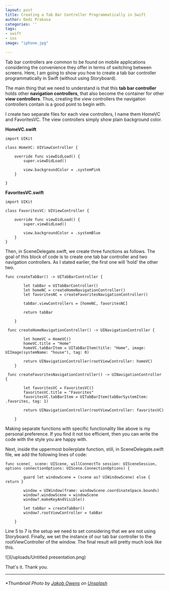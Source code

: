 ```yaml
---
layout: post
title: Creating a Tab Bar Controller Programmatically in Swift
author: Dedi Prakasa
categories: ''
tags:
- swift
- ios
image: "iphone.jpg"

---
```

Tab bar controllers are common to be found on mobile applications considering the convenience they offer in terms of switching between screens. Here, I am going to show you how to create a tab bar controller programmatically in Swift (without using Storyboard).

The main thing that we need to understand is that this **tab bar controller** holds other **navigation controllers**, that also become the container for other **view controllers**. Thus, creating the view controllers the navigation controllers contain is a good point to begin with.

I create two separate files for each view controllers, I name them HomeVC and FavoritesVC. The view controllers simply show plain background color.

**HomeVC.swift**

    import UIKit
    
    class HomeVC: UIViewController {
    
        override func viewDidLoad() {
            super.viewDidLoad()
            
            view.backgroundColor = .systemPink
        }
    
    }

**FavoritesVC.swift**

    import UIKit
    
    class FavoritesVC: UIViewController {
    
        override func viewDidLoad() {
            super.viewDidLoad()
    
            view.backgroundColor = .systemBlue
        }
    }

Then, in SceneDelegate.swift, we create three functions as follows. The goal of this block of code is to create one tab bar controller and two navigation controllers. As I stated earlier, the first one will 'hold' the other two.

    func createTabBar() -> UITabBarController {
            
            let tabBar = UITabBarController()
            let homeNC = createHomeNavigationController()
            let favoritesNC = createFavoritesNavigationController()
            
            tabBar.viewControllers = [homeNC, favoritesNC]
            
            return tabBar
             
        }
        
     func createHomeNavigationController() -> UINavigationController {
            
            let homeVC = HomeVC()
            homeVC.title = "Home"
            homeVC.tabBarItem = UITabBarItem(title: "Home", image: UIImage(systemName: "house"), tag: 0)
            
            return UINavigationController(rootViewController: homeVC)
        }
        
     func createFavoritesNavigationController() -> UINavigationController {
            
            let favoritesVC = FavoritesVC()
            favoritesVC.title = "Favorites"
            favoritesVC.tabBarItem = UITabBarItem(tabBarSystemItem: .favorites, tag: 1)
            
            return UINavigationController(rootViewController: favoritesVC)
            
        }

Making separate functions with specific functionality like above is my personal preference. If you find it not too efficient, then you can write the code with the style you are happy with.

Next, inside the uppermost boilerplate function, still, in SceneDelegate.swift file, we add the following lines of code:

    func scene(_ scene: UIScene, willConnectTo session: UISceneSession, options connectionOptions: UIScene.ConnectionOptions) {
            
            guard let windowScene = (scene as? UIWindowScene) else { return }
            
            window = UIWindow(frame: windowScene.coordinateSpace.bounds)
            window?.windowScene = windowScene
            window?.makeKeyAndVisible()
            
            let tabBar = createTabBar()
            window?.rootViewController = tabBar
            
        }

Line 5 to 7 is the setup we need to set considering that we are not using Storyboard. Finally, we set the instance of our tab bar controller to the rootViewController of the window. The final result will pretty much look like this.

![](/uploads/Untitled presentation.png)

That's it. Thank you.

***

###### *Thumbnail Photo by [Jakob Owens](https://unsplash.com/@jakobowens1?utm_source=unsplash&utm_medium=referral&utm_content=creditCopyText) on [Unsplash](https://unsplash.com/s/photos/app-iphone?utm_source=unsplash&utm_medium=referral&utm_content=creditCopyText)
